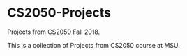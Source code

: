 # CS2050-Projects
Projects from CS2050 Fall 2018.

This is a collection of Projects from CS2050 course at MSU.
